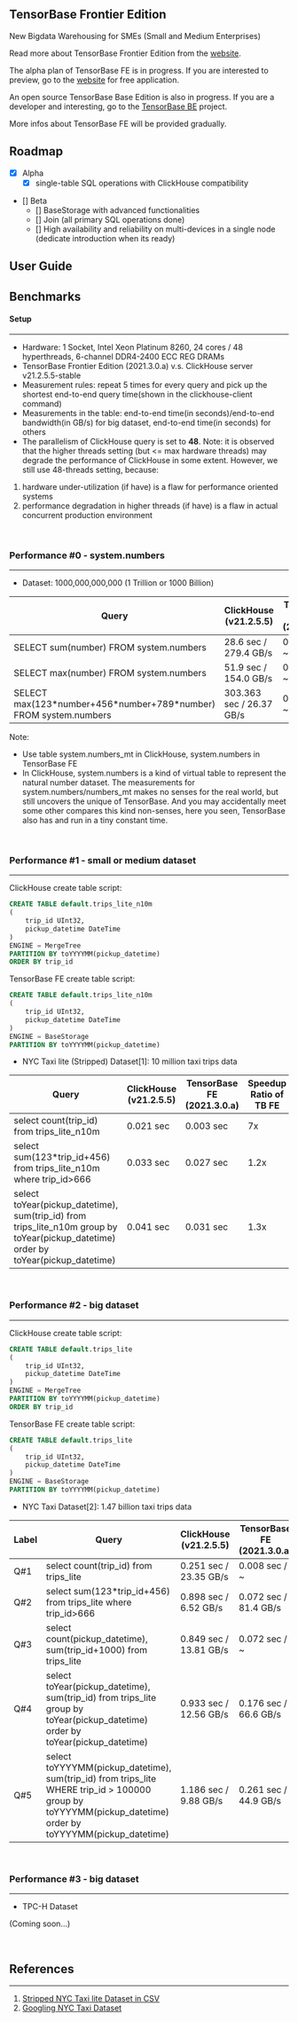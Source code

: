 ## TensorBase Frontier Edition

New Bigdata Warehousing for SMEs (Small and Medium Enterprises)

Read more about TensorBase Frontier Edition from the [website](https://tensorbase.io/).

The alpha plan of TensorBase FE is in progress. If you are interested to preview, go to the [website](https://tensorbase.io/) for free application.

An open source TensorBase Base Edition is also in progress. If you are a developer and interesting, go to the [TensorBase BE](https://github.com/tensorbase/tensorbase) project.

More infos about TensorBase FE will be provided gradually.

## Roadmap
- [x] Alpha
    + [x] single-table SQL operations with ClickHouse compatibility
- [] Beta
    + [] BaseStorage with advanced functionalities
    + [] Join (all primary SQL operations done)
    + [] High availability and reliability on multi-devices in a single node (dedicate introduction when its ready)

## User Guide

## Benchmarks

#### Setup
----------

* Hardware: 1 Socket, Intel Xeon Platinum 8260, 24 cores / 48 hyperthreads, 6-channel DDR4-2400 ECC REG DRAMs
* TensorBase Frontier Edition (2021.3.0.a) v.s. ClickHouse server v21.2.5.5-stable
* Measurement rules: repeat 5 times for every query and pick up the shortest end-to-end query time(shown in the clickhouse-client command)
* Measurements in the table: end-to-end time(in seconds)/end-to-end bandwidth(in GB/s) for big dataset, end-to-end time(in seconds) for others
* The parallelism of ClickHouse query is set to <b>48</b>. Note: it is observed that the higher threads setting (but <= max hardware threads) may degrade the performance of ClickHouse in some extent. However, we still use 48-threads setting, because: 
1. hardware under-utilization (if have) is a flaw for performance oriented systems
2. performance degradation in higher threads (if have) is a flaw in actual concurrent production environment
 
<br/>

### Performance #0 - system.numbers
------------------------------------

* Dataset: 1000,000,000,000 (1 Trillion or 1000 Billion)

|Query |ClickHouse (v21.2.5.5)      | TensorBase FE (2021.3.0.a)  | Speedup Ratio  of TB FE  |
|------|--------------------------------| ----------------------- | -------------------------- |
|SELECT sum(number) FROM system.numbers | 28.6 sec / 279.4 GB/s   |  0.027 sec / ~ | 1059x |
|SELECT max(number) FROM system.numbers | 51.9 sec / 154.0 GB/s   |  0.027 sec / ~ |  1922x |
|SELECT max(123\*number+456\*number+789\*number) FROM system.numbers | 303.363 sec / 26.37 GB/s |  0.028 sec / ~ | 10833x |

Note:
* Use table system.numbers_mt in ClickHouse, system.numbers in TensorBase FE
* In ClickHouse, system.numbers is a kind of virtual table to represent the natural number dataset. The measurements for system.numbers/numbers_mt makes no senses for the real world, but still uncovers the unique of TensorBase. And you may accidentally meet some other compares this kind non-senses, here you seen, TensorBase also has and run in a tiny constant time.  

<br/>

### Performance #1 - small or medium dataset
------------------------------------

ClickHouse create table script:
```sql
CREATE TABLE default.trips_lite_n10m
(
    trip_id UInt32,
    pickup_datetime DateTime
)
ENGINE = MergeTree
PARTITION BY toYYYYMM(pickup_datetime)
ORDER BY trip_id
```
TensorBase FE  create table script:

```sql
CREATE TABLE default.trips_lite_n10m
(
    trip_id UInt32,
    pickup_datetime DateTime
)
ENGINE = BaseStorage
PARTITION BY toYYYYMM(pickup_datetime)
```

* NYC Taxi lite (Stripped) Dataset[1]: 10 million taxi trips data

|Query |ClickHouse (v21.2.5.5)      | TensorBase FE (2021.3.0.a)  | Speedup Ratio  of TB FE  |
|------|--------------------------------| ----------------------- | -------------------------- |
|select count(trip_id) from trips_lite_n10m | 0.021 sec |  0.003 sec | 7x |
|select sum(123*trip_id+456) from trips_lite_n10m where trip_id>666 | 0.033 sec |  0.027 sec |  1.2x |
|select toYear(pickup_datetime), sum(trip_id) from trips_lite_n10m group by toYear(pickup_datetime) order by toYear(pickup_datetime) | 0.041 sec |  0.031 sec | 1.3x |


<br/>

### Performance #2 - big dataset
---------------------------------

ClickHouse create table script:
```sql
CREATE TABLE default.trips_lite
(
    trip_id UInt32,
    pickup_datetime DateTime
)
ENGINE = MergeTree
PARTITION BY toYYYYMM(pickup_datetime)
ORDER BY trip_id
```
TensorBase FE  create table script:

```sql
CREATE TABLE default.trips_lite
(
    trip_id UInt32,
    pickup_datetime DateTime
)
ENGINE = BaseStorage
PARTITION BY toYYYYMM(pickup_datetime)
```

* NYC Taxi Dataset[2]: 1.47 billion taxi trips data

|Label|Query |ClickHouse (v21.2.5.5)      | TensorBase FE (2021.3.0.a)  | Speedup Ratio  of TB FE  |
|------|------|--------------------------------| ----------------------- | -------------------------- |
|Q#1|select count(trip_id) from trips_lite | 0.251 sec / 23.35 GB/s   | 0.008 sec / ~ | 31.4x |
|Q#2|select sum(123*trip_id+456) from trips_lite where trip_id>666 | 0.898 sec / 6.52 GB/s | 0.072 sec / 81.4 GB/s  | 12.5x |
|Q#3|select count(pickup_datetime), sum(trip_id+1000) from trips_lite | 0.849 sec / 13.81 GB/s | 0.072 sec / ~ | 11.8x |
|Q#4|select toYear(pickup_datetime), sum(trip_id) from trips_lite group by toYear(pickup_datetime) order by toYear(pickup_datetime) | 0.933 sec / 12.56 GB/s |  0.176 sec / 66.6 GB/s | 5.3x  |
|Q#5|select toYYYYMM(pickup_datetime), sum(trip_id) from trips_lite WHERE trip_id > 100000 group by toYYYYMM(pickup_datetime) order by toYYYYMM(pickup_datetime) |  1.186 sec /  9.88 GB/s |  0.261 sec / 44.9 GB/s | 4.5x |


<br/>

### Performance #3 - big dataset
----------------------------------

* TPC-H Dataset 

(Coming soon...)

<br/>

## References
-------------

1. [Stripped NYC Taxi lite Dataset in CSV](/trips_lite_n10m.tar.xz)
2. [Googling NYC Taxi Dataset](https://www.google.com/search?q=NYC+TAXI+Dataset)
